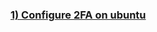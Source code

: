 ### [1) Configure 2FA on ubuntu](https://www.digitalocean.com/community/tutorials/how-to-set-up-multi-factor-authentication-for-ssh-on-ubuntu-20-04)
